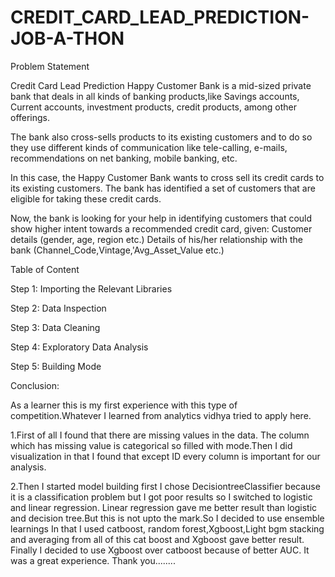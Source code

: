 # CREDIT_CARD_LEAD_PREDICTION-JOB-A-THON


Problem Statement

Credit Card Lead Prediction Happy Customer Bank is a mid-sized private bank that deals in all kinds of banking products,like Savings accounts, Current accounts, investment products, credit products, among other offerings.

The bank also cross-sells products to its existing customers and to do so they use different kinds of communication like tele-calling, e-mails, recommendations on net banking, mobile banking, etc.

In this case, the Happy Customer Bank wants to cross sell its credit cards to its existing customers. The bank has identified a set of customers that are eligible for taking these credit cards.

Now, the bank is looking for your help in identifying customers that could show higher intent towards a recommended credit card, given: Customer details (gender, age, region etc.) Details of his/her relationship with the bank (Channel_Code,Vintage,'Avg_Asset_Value etc.)




Table of Content

Step 1: Importing the Relevant Libraries

Step 2: Data Inspection

Step 3: Data Cleaning

Step 4: Exploratory Data Analysis

Step 5: Building Mode





Conclusion: 

As a learner this is my first experience with this type of competition.Whatever I learned from analytics vidhya tried to apply here.

1.First of all I found that there are missing values in the data. The column which has missing value is categorical so filled with mode.Then I did visualization in that I found that except ID every column is important for our analysis.

2.Then I started model building first I chose DecisiontreeClassifier because it is a classification problem but I got poor results so I switched to logistic and linear regression. Linear regression gave me better result than logistic and decision tree.But this is not upto the mark.So I decided to use ensemble learnings In that I used catboost, random forest,Xgboost,Light bgm stacking and averaging from all of this cat boost and Xgboost gave better result. Finally I decided to use Xgboost over catboost because of better AUC. It was a great experience. Thank you........
